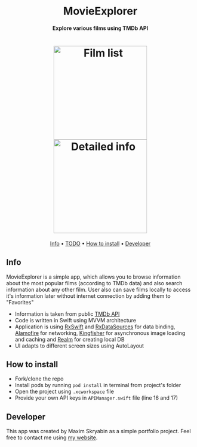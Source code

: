 <h1 align="center">
  <br>
  MovieExplorer
  <br>
</h1>

<h4 align="center">Explore various films using TMDb API</h4>

<h1 align="center">
<img src="https://raw.githubusercontent.com/moridaffy/movieexplorer-ios/master/Extra/screen_list.png" alt="Film list" width="250"> <img src="https://raw.githubusercontent.com/moridaffy/movieexplorer-ios/master/Extra/screen_details.png" alt="Detailed info" width="250">
</h1>

<p align="center">
  <a href="#Info">Info</a> •
  <a href="#TODO">TODO</a> •
  <a href="#How-to-install">How to install</a> •
  <a href="#Developer">Developer</a>
</p>

## Info
MovieExplorer is a simple app, which allows you to browse information about the most popular films (according to TMDb data) and also search information about any other film. User also can save films locally to access it's information later without internet connection by adding them to "Favorites"

* Information is taken from public <a href="https://www.themoviedb.org/documentation/api">TMDb API</a>
* Code is written in Swift using MVVM architecture
* Application is using <a href="https://github.com/ReactiveX/RxSwift">RxSwift</a> and <a href="https://github.com/RxSwiftCommunity/RxDataSources">RxDataSources</a> for data binding, <a href="https://github.com/Alamofire/Alamofire">Alamofire</a> for networking, <a href="https://github.com/onevcat/Kingfisher">Kingfisher</a> for asynchronous image loading and caching and <a href="https://github.com/realm/realm-cocoa">Realm</a> for creating local DB
* UI adapts to different screen sizes using AutoLayout

## How to install
* Fork/clone the repo
* Install pods by running ```pod install``` in terminal from project's folder
* Open the project using ```.xcworkspace``` file
* Provide your own API keys in ```APIManager.swift``` file (line 16 and 17)

## Developer
This app was created by Maxim Skryabin as a simple portfolio project. Feel free to contact me using <a href="http://mskr.name/contact/">my website</a>.
